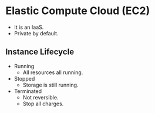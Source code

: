 # Elastic Compute Cloud (EC2)

- It is an IaaS.
- Private by default.


## Instance Lifecycle

- Running
    - All resources all running.
- Stopped
    - Storage is still running.
- Terminated
    - Not reversible.
    - Stop all charges.
